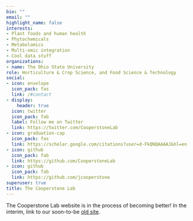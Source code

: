 ```yaml
---
bio: ""
email: ""
highlight_name: false
interests:
- Plant foods and human health
- Phytochemicals
- Metabolomics
- Multi-omic integration
- Cool data stuff
organizations:
- name: The Ohio State University
role: Horticulture & Crop Science, and Food Science & Technology
social:
- icon: envelope
  icon_pack: fas
  link: /#contact
- display:
    header: true
  icon: twitter
  icon_pack: fab
  label: Follow me on Twitter
  link: https://twitter.com/CooperstoneLab
- icon: graduation-cap
  icon_pack: fas
  link: https://scholar.google.com/citations?user=d-FkQNQAAAAJ&hl=en
- icon: github
  icon_pack: fab
  link: https://github.com/CooperstoneLab
- icon: github
  icon_pack: fab
  link: https://github.com/jcooperstone
superuser: true
title: The Cooperstone Lab
---
```


The Cooperstone Lab website is in the process of becoming better!  In the interim, link to our soon-to-be [old site](www.phytochemicals.osu.edu). 
